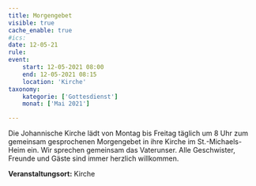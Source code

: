 ```yaml
---
title: Morgengebet
visible: true
cache_enable: true
#ics: 
date: 12-05-21
rule: 
event:
	start: 12-05-2021 08:00
	end: 12-05-2021 08:15
	location: 'Kirche'
taxonomy:
	kategorie: ['Gottesdienst']
	monat: ['Mai 2021']

---
```

Die Johannische Kirche lädt von Montag bis Freitag täglich um 8 Uhr zum gemeinsam gesprochenen Morgengebet in ihre Kirche im St.-Michaels-Heim ein. Wir sprechen gemeinsam das Vaterunser. Alle Geschwister, Freunde und Gäste sind immer herzlich willkommen.



**Veranstaltungsort:** Kirche

